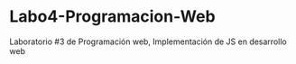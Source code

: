 # Labo4-Programacion-Web
Laboratorio #3 de Programación web, Implementación de JS en desarrollo web
